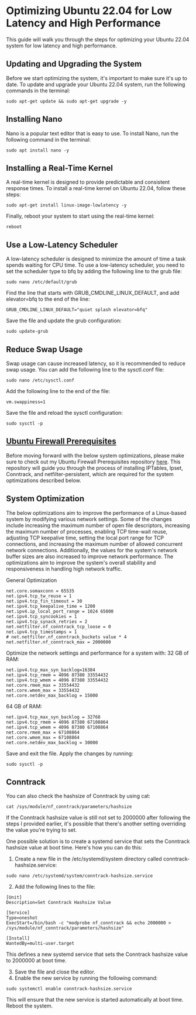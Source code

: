 # Optimizing Ubuntu 22.04 for Low Latency and High Performance

This guide will walk you through the steps for optimizing your Ubuntu 22.04 system for low latency and high performance.

## Updating and Upgrading the System
Before we start optimizing the system, it's important to make sure it's up to date. To update and upgrade your Ubuntu 22.04 system, run the following commands in the terminal:
```
sudo apt-get update && sudo apt-get upgrade -y
```

## Installing Nano
Nano is a popular text editor that is easy to use. To install Nano, run the following command in the terminal:
```
sudo apt install nano -y
```

## Installing a Real-Time Kernel
A real-time kernel is designed to provide predictable and consistent response times. To install a real-time kernel on Ubuntu 22.04, follow these steps:
```
sudo apt-get install linux-image-lowlatency -y
```
Finally, reboot your system to start using the real-time kernel:
```
reboot
```

## Use a Low-Latency Scheduler
A low-latency scheduler is designed to minimize the amount of time a task spends waiting for CPU time.
To use a low-latency scheduler, you need to set the scheduler type to bfq by adding the following line to the grub file:
```
sudo nano /etc/default/grub
```

Find the line that starts with GRUB_CMDLINE_LINUX_DEFAULT, and add elevator=bfq to the end of the line:
```
GRUB_CMDLINE_LINUX_DEFAULT="quiet splash elevator=bfq"
```

Save the file and update the grub configuration:
```
sudo update-grub
```

## Reduce Swap Usage
Swap usage can cause increased latency, so it is recommended to reduce swap usage. You can add the following line to the sysctl.conf file:
```
sudo nano /etc/sysctl.conf
```
Add the following line to the end of the file:
```
vm.swappiness=1
```
Save the file and reload the sysctl configuration:
```
sudo sysctl -p
```

## [Ubuntu Firewall Prerequisites](https://github.com/tranceuser/ubuntu_firewall_prerequisites)

  Before moving forward with the below system optimizations, please make sure to check out my Ubuntu Firewall Prerequisites repository [here](https://github.com/tranceuser/ubuntu_firewall_prerequisites). This repository will guide you through the process of installing IPTables, Ipset, Conntrack, and netfilter-persistent, which are required for the system optimizations described below.

## System Optimization

The below optimizations aim to improve the performance of a Linux-based system by modifying various network settings. Some of the changes include increasing the maximum number of open file descriptors, increasing the maximum number of processes, enabling TCP time-wait reuse, adjusting TCP keepalive time, setting the local port range for TCP connections, and increasing the maximum number of allowed concurrent network connections. Additionally, the values for the system's network buffer sizes are also increased to improve network performance. The optimizations aim to improve the system's overall stability and responsiveness in handling high network traffic.

General Optimization
```
net.core.somaxconn = 65535
net.ipv4.tcp_tw_reuse = 1
net.ipv4.tcp_fin_timeout = 30
net.ipv4.tcp_keepalive_time = 1200
net.ipv4.ip_local_port_range = 1024 65000
net.ipv4.tcp_syncookies = 1
net.ipv4.tcp_synack_retries = 2
net.netfilter.nf_conntrack_tcp_loose = 0 
net.ipv4.tcp_timestamps = 1
# net.netfilter.nf_conntrack_buckets value * 4
net.netfilter.nf_conntrack_max = 2000000
```
Optimize the network settings and performance for a system with:
32 GB of RAM:
```
net.ipv4.tcp_max_syn_backlog=16384
net.ipv4.tcp_rmem = 4096 87380 33554432
net.ipv4.tcp_wmem = 4096 87380 33554432
net.core.rmem_max = 33554432
net.core.wmem_max = 33554432
net.core.netdev_max_backlog = 15000
```
64 GB of RAM:
```
net.ipv4.tcp_max_syn_backlog = 32768
net.ipv4.tcp_rmem = 4096 87380 67108864
net.ipv4.tcp_wmem = 4096 87380 67108864
net.core.rmem_max = 67108864
net.core.wmem_max = 67108864
net.core.netdev_max_backlog = 30000
```
Save and exit the file.
Apply the changes by running:
```
sudo sysctl -p
```
## Conntrack
You can also check the hashsize of Conntrack by using cat:
```
cat /sys/module/nf_conntrack/parameters/hashsize
```

If the Conntrack hashsize value is still not set to 2000000 after following the steps I provided earlier, it's possible that there's another setting overriding the value you're trying to set.

One possible solution is to create a systemd service that sets the Conntrack hashsize value at boot time. Here's how you can do this:
1. Create a new file in the /etc/systemd/system directory called conntrack-hashsize.service:
```
sudo nano /etc/systemd/system/conntrack-hashsize.service
```
2. Add the following lines to the file:
```
[Unit]
Description=Set Conntrack Hashsize Value

[Service]
Type=oneshot
ExecStart=/bin/bash -c "modprobe nf_conntrack && echo 2000000 > /sys/module/nf_conntrack/parameters/hashsize"

[Install]
WantedBy=multi-user.target
```
This defines a new systemd service that sets the Conntrack hashsize value to 2000000 at boot time.

3. Save the file and close the editor.
4. Enable the new service by running the following command:
```
sudo systemctl enable conntrack-hashsize.service
```
This will ensure that the new service is started automatically at boot time.
Reboot the system.
